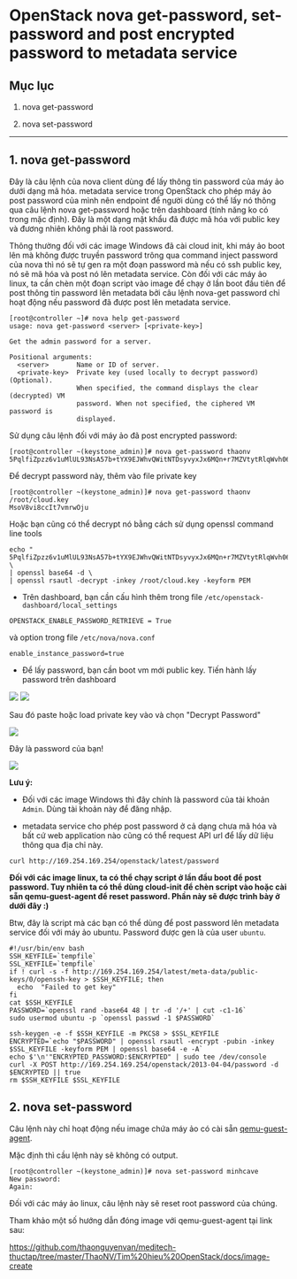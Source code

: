 # OpenStack nova get-password, set-password and post encrypted password to metadata service

## Mục lục

1. nova get-password

2. nova set-password

-----------

## 1. nova get-password

Đây là câu lệnh của nova client dùng để lấy thông tin password của máy ảo dưới dạng mã hóa. metadata service trong OpenStack cho phép máy ảo post password của mình nên endpoint để người dùng có thể lấy nó thông qua câu lệnh nova get-password hoặc trên dashboard (tính năng ko có trong mặc định). Đây là một dạng mật khẩu đã được mã hóa với public key và đương nhiên không phải là root password.

Thông thường đối với các image Windows đã cài cloud init, khi máy ảo boot lên mà không được truyền password trông qua command inject password của nova thì nó sẽ tự gen ra một đoạn password mà nếu có ssh public key, nó sẽ mã hóa và post nó lên metadata service. Còn đối với các máy ảo linux, ta cần chèn một đoạn script vào image để chạy ở lần boot đầu tiên để post thông tin password lên metadata bởi câu lệnh nova-get password chỉ hoạt động nếu password đã được post lên metadata service.

```
[root@controller ~]# nova help get-password
usage: nova get-password <server> [<private-key>]

Get the admin password for a server.

Positional arguments:
  <server>       Name or ID of server.
  <private-key>  Private key (used locally to decrypt password) (Optional).
                 When specified, the command displays the clear (decrypted) VM
                 password. When not specified, the ciphered VM password is
                 displayed.
```

Sử dụng câu lệnh đối với máy ảo đã post encrypted password:

```
[root@controller ~(keystone_admin)]# nova get-password thaonv
5PqlfiZpzz6v1uMlUL93NsA57b+tYX9EJWhvQWitNTDsyvyxJx6MQn+r7MZVtytRlqWvh06nAy2Fi0Kop7BpMyKIdjbyxsA8Kx6pH53U0DJWfm8+Y33i1C9LqMpKBAxv8w8z3zauPU211+AKE7IFsrw+gZNmhi3rlLnkx9KRDsU84kp2xQT/Rh4KYn5cmDwJUcf6yMZNOj2WKzXRSyN9m3nxvBdnZFZzEZYMxb0ili0F6uLg/mSarlI9h6slx0Oyo+LjYN38MBny6X+VY0uD3LgeKMwwAN56sDBFIXiktOWVXbNbfMCNmE9EHfNF7oVvoy86qoAvXw/ZKcU2vUAVnA==
```

Để decrypt password này, thêm vào file private key

```
[root@controller ~(keystone_admin)]# nova get-password thaonv /root/cloud.key
MsoV8vi8ccIt7vmrwOju
```

Hoặc bạn cũng có thể decrypt nó bằng cách sử dụng openssl command line tools

```
echo " 5PqlfiZpzz6v1uMlUL93NsA57b+tYX9EJWhvQWitNTDsyvyxJx6MQn+r7MZVtytRlqWvh06nAy2Fi0Kop7BpMyKIdjbyxsA8Kx6pH53U0DJWfm8+Y33i1C9LqMpKBAxv8w8z3zauPU211+AKE7IFsrw+gZNmhi3rlLnkx9KRDsU84kp2xQT/Rh4KYn5cmDwJUcf6yMZNOj2WKzXRSyN9m3nxvBdnZFZzEZYMxb0ili0F6uLg/mSarlI9h6slx0Oyo+LjYN38MBny6X+VY0uD3LgeKMwwAN56sDBFIXiktOWVXbNbfMCNmE9EHfNF7oVvoy86qoAvXw/ZKcU2vUAVnA==" \
| openssl base64 -d \
| openssl rsautl -decrypt -inkey /root/cloud.key -keyform PEM
```

- Trên dashboard, bạn cần cấu hình thêm trong file `/etc/openstack-dashboard/local_settings`

`OPENSTACK_ENABLE_PASSWORD_RETRIEVE = True`

và option trong file `/etc/nova/nova.conf`

`enable_instance_password=true`

- Để lấy password, bạn cần boot vm mới public key. Tiến hành lấy password trên dashboard

<img src="https://i.imgur.com/SoQGklr.png">
<img src="https://i.imgur.com/0N0PNGk.png">

Sau đó paste hoặc load private key vào và chọn "Decrypt Password"

<img src="https://i.imgur.com/1dcomZ4.png">

Đây là password của bạn!

<img src="https://i.imgur.com/tCnJet9.png">

**Lưu ý:**

- Đối với các image Windows thì đây chính là password của tài khoản `Admin`. Dùng tài khoản này để đăng nhập.

- metadata service cho phép post password ở cả dạng chưa mã hóa và bất cứ web application nào cũng có thể request API url để lấy dữ liệu thông qua địa chỉ này.

`curl http://169.254.169.254/openstack/latest/password`

**Đối với các image linux, ta có thể chạy script ở lần đầu boot để post password. Tuy nhiên ta có thể dùng cloud-init để chèn script vào hoặc cài sẵn qemu-guest-agent để reset password. Phần này sẽ được trình bày ở dưới đây :)**

Btw, đây là script mà các bạn có thể dùng để post password lên metadata service đối với máy ảo ubuntu. Password được gen là của user `ubuntu`.

```
#!/usr/bin/env bash
SSH_KEYFILE=`tempfile`
SSL_KEYFILE=`tempfile`
if ! curl -s -f http://169.254.169.254/latest/meta-data/public-keys/0/openssh-key > $SSH_KEYFILE; then
  echo  "Failed to get key"
fi
cat $SSH_KEYFILE
PASSWORD=`openssl rand -base64 48 | tr -d '/+' | cut -c1-16`
sudo usermod ubuntu -p `openssl passwd -1 $PASSWORD`

ssh-keygen -e -f $SSH_KEYFILE -m PKCS8 > $SSL_KEYFILE
ENCRYPTED=`echo "$PASSWORD" | openssl rsautl -encrypt -pubin -inkey $SSL_KEYFILE -keyform PEM | openssl base64 -e -A`
echo $'\n'"ENCRYPTED_PASSWORD:$ENCRYPTED" | sudo tee /dev/console
curl -X POST http://169.254.169.254/openstack/2013-04-04/password -d $ENCRYPTED || true
rm $SSH_KEYFILE $SSL_KEYFILE
```


## 2. nova set-password

Câu lệnh này chỉ hoạt động nếu image chứa máy ảo có cài sẵn [qemu-guest-agent](https://wiki.qemu.org/Features/GuestAgent).

Mặc định thì cầu lệnh này sẽ không có output.

```
[root@controller ~(keystone_admin)]# nova set-password minhcave
New password:
Again:
```

Đối với các máy ảo linux, câu lệnh này sẽ reset root password của chúng.

Tham khảo một số hướng dẫn đóng image với qemu-guest-agent tại link sau:

https://github.com/thaonguyenvan/meditech-thuctap/tree/master/ThaoNV/Tim%20hieu%20OpenStack/docs/image-create
